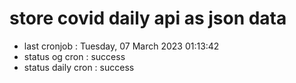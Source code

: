 # store covid daily api as json data

- last cronjob : Tuesday, 07 March 2023 01:13:42
- status og cron : success
- status daily cron : success
      
      